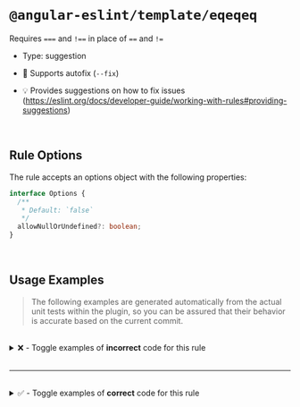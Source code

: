 <!--

  DO NOT EDIT.

  This markdown file was autogenerated using a mixture of the following files as the source of truth for its data:
  - ../../src/rules/eqeqeq.ts
  - ../../tests/rules/eqeqeq/cases.ts

  In order to update this file, it is therefore those files which need to be updated, as well as potentially the generator script:
  - ../../../../tools/scripts/generate-rule-docs.ts

-->

<br>

# `@angular-eslint/template/eqeqeq`

Requires `===` and `!==` in place of `==` and `!=`

- Type: suggestion
- 🔧 Supports autofix (`--fix`)

- 💡 Provides suggestions on how to fix issues (https://eslint.org/docs/developer-guide/working-with-rules#providing-suggestions)

<br>

## Rule Options

The rule accepts an options object with the following properties:

```ts
interface Options {
  /**
   * Default: `false`
   */
  allowNullOrUndefined?: boolean;
}

```

<br>

## Usage Examples

> The following examples are generated automatically from the actual unit tests within the plugin, so you can be assured that their behavior is accurate based on the current commit.

<br>

<details>
<summary>❌ - Toggle examples of <strong>incorrect</strong> code for this rule</summary>

<br>

#### Default Config

```json
{
  "rules": {
    "@angular-eslint/template/eqeqeq": [
      "error"
    ]
  }
}
```

<br>

#### ❌ Invalid Code

```html
{{ 'null' == test }}
   ~~~~~~~~~~~~~~
```

<br>

---

<br>

#### Default Config

```json
{
  "rules": {
    "@angular-eslint/template/eqeqeq": [
      "error"
    ]
  }
}
```

<br>

#### ❌ Invalid Code

```html
{{ 'null' ==  test }}
   ~~~~~~~~~~~~~~~
```

<br>

---

<br>

#### Custom Config

```json
{
  "rules": {
    "@angular-eslint/template/eqeqeq": [
      "error",
      {
        "allowNullOrUndefined": true
      }
    ]
  }
}
```

<br>

#### ❌ Invalid Code

```html
<div [attr.disabled]="test != 'undefined' && null == '3'"></div>
                      ~~~~~~~~~~~~~~~~~~~
```

<br>

---

<br>

#### Custom Config

```json
{
  "rules": {
    "@angular-eslint/template/eqeqeq": [
      "error",
      {
        "allowNullOrUndefined": true
      }
    ]
  }
}
```

<br>

#### ❌ Invalid Code

```html
<div [attr.disabled]="test !=  'undefined' && null == '3'"></div>
                      ~~~~~~~~~~~~~~~~~~~~
```

<br>

---

<br>

#### Default Config

```json
{
  "rules": {
    "@angular-eslint/template/eqeqeq": [
      "error"
    ]
  }
}
```

<br>

#### ❌ Invalid Code

```html
<div [prop]="condition1 === 'value1' ? true : (condition2 != 'value2' ? true : false)"></div>
                                               ~~~~~~~~~~~~~~~~~~~~~~
```

<br>

---

<br>

#### Default Config

```json
{
  "rules": {
    "@angular-eslint/template/eqeqeq": [
      "error"
    ]
  }
}
```

<br>

#### ❌ Invalid Code

```html
<div *ngIf="test == true || test1 !== undefined"></div>
            ~~~~~~~~~~~~
```

<br>

---

<br>

#### Default Config

```json
{
  "rules": {
    "@angular-eslint/template/eqeqeq": [
      "error"
    ]
  }
}
```

<br>

#### ❌ Invalid Code

```html
{{ one != '02' ? c > d : 'hey!' }}
   ~~~~~~~~~~~
```

<br>

---

<br>

#### Default Config

```json
{
  "rules": {
    "@angular-eslint/template/eqeqeq": [
      "error"
    ]
  }
}
```

<br>

#### ❌ Invalid Code

```html
{{ a === b && 1 == b ? c > d : 'hey!' }}
              ~~~~~~
```

<br>

---

<br>

#### Default Config

```json
{
  "rules": {
    "@angular-eslint/template/eqeqeq": [
      "error"
    ]
  }
}
```

<br>

#### ❌ Invalid Code

```html
{{ c > d ? a != b : 'hey!' }}
           ~~~~~~
```

<br>

---

<br>

#### Default Config

```json
{
  "rules": {
    "@angular-eslint/template/eqeqeq": [
      "error"
    ]
  }
}
```

<br>

#### ❌ Invalid Code

```html
{{ c > d ? a   !=     b : 'hey!' }}
           ~~~~~~~~~~~~
```

<br>

---

<br>

#### Default Config

```json
{
  "rules": {
    "@angular-eslint/template/eqeqeq": [
      "error"
    ]
  }
}
```

<br>

#### ❌ Invalid Code

```html
{{ c > d ? 'hey!' : a == false }}
                    ~~~~~~~~~~
```

<br>

---

<br>

#### Custom Config

```json
{
  "rules": {
    "@angular-eslint/template/eqeqeq": [
      "error",
      {
        "allowNullOrUndefined": true
      }
    ]
  }
}
```

<br>

#### ❌ Invalid Code

```html
{{ undefined == test1 && a === b ? (c > d ? d != '0' : v === 4) : 'hey!' }}
                                            ~~~~~~~~
```

<br>

---

<br>

#### Default Config

```json
{
  "rules": {
    "@angular-eslint/template/eqeqeq": [
      "error"
    ]
  }
}
```

<br>

#### ❌ Invalid Code

```html
{{ undefined != test1 }}
   ~~~~~~~~~~~~~~~~~~
```

</details>

<br>

---

<br>

<details>
<summary>✅ - Toggle examples of <strong>correct</strong> code for this rule</summary>

<br>

#### Default Config

```json
{
  "rules": {
    "@angular-eslint/template/eqeqeq": [
      "error"
    ]
  }
}
```

<br>

#### ✅ Valid Code

```html
{{ a === 1 }}
```

<br>

---

<br>

#### Default Config

```json
{
  "rules": {
    "@angular-eslint/template/eqeqeq": [
      "error"
    ]
  }
}
```

<br>

#### ✅ Valid Code

```html
<div [class.testing]="b === false">
```

<br>

---

<br>

#### Default Config

```json
{
  "rules": {
    "@angular-eslint/template/eqeqeq": [
      "error"
    ]
  }
}
```

<br>

#### ✅ Valid Code

```html
<div *ngIf="c === test">
```

<br>

---

<br>

#### Custom Config

```json
{
  "rules": {
    "@angular-eslint/template/eqeqeq": [
      "error",
      {
        "allowNullOrUndefined": true
      }
    ]
  }
}
```

<br>

#### ✅ Valid Code

```html
<div *appShow="(d == null && e === null && (f | lowercase) == undefined) || g === undefined">
```

</details>

<br>
